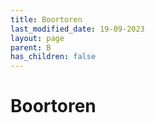 ```yaml
---
title: Boortoren
last_modified_date: 19-09-2023
layout: page
parent: B
has_children: false
---
```


Boortoren
=========

